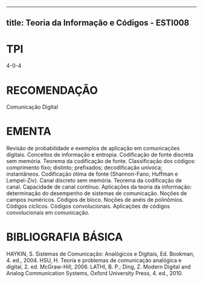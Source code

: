 
---
title: Teoria da Informação e Códigos - ESTI008 
---

# TPI

4-0-4

# RECOMENDAÇÃO

Comunicação Digital

# EMENTA

Revisão de probabilidade e exemplos de aplicação em comunicações digitais. Conceitos de informação e entropia. Codificação de fonte discreta sem memória. Teorema da codificação de fonte. Classificação dos códigos: comprimento fixo; distinto; prefixados; decodificação unívoca; instantâneos. Codificação ótima de fonte (Shannon-Fano, Huffman e Lempel-Ziv). Canal discreto sem memória. Teorema da codificação de canal. Capacidade de canal contínuo. Aplicações da teoria da informação: determinação do desempenho de sistemas de comunicação. Noções de campos numéricos. Códigos de bloco. Noções de anéis de polinômios. Códigos cíclicos. Códigos convolucionais. Aplicações de códigos convolucionais em comunicação.

# BIBLIOGRAFIA BÁSICA

HAYKIN, S. Sistemas de Comunicação: Analógicos e Digitais, Ed. Bookman, 4. ed., 2004.
HSU, H. Teoria e problemas de comunicação analógica e digital, 2. ed. McGraw-Hill, 2006.
LATHI, B. P.; Ding, Z. Modern Digital and Analog Communication Systems, Oxford University Press, 4. ed., 2010.
        